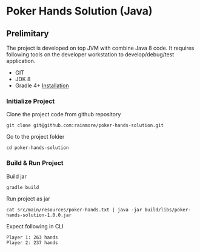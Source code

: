 # Poker Hands Solution (Java)


## Prelimitary

The project is developed on top JVM with combine Java 8 code. It requires following tools on the developer workstation to develop/debug/test application.

* GIT
* JDK 8
* Gradle 4+ [Installation](https://gradle.org/install/)

### Initialize Project
 
Clone the project code from github repository
```
git clone git@github.com:rainmore/poker-hands-solution.git
```

Go to the project folder
```
cd poker-hands-solution
```

### Build & Run Project


Build jar

```
gradle build
```

Run project as jar

```
cat src/main/resources/poker-hands.txt | java -jar build/libs/poker-hands-solution-1.0.0.jar
```

Expect following in CLI

```
Player 1: 263 hands
Player 2: 237 hands
```